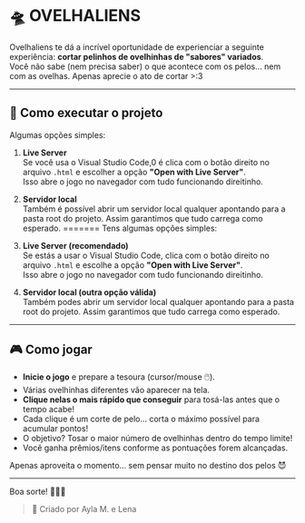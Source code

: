 # 🛸 OVELHALIENS

Ovelhaliens te dá a incrível oportunidade de experienciar a seguinte experiência: **cortar pelinhos de ovelhinhas de "sabores" variados**.  
Você não sabe (nem precisa saber) o que acontece com os pelos... nem com as ovelhas. Apenas aprecie o ato de cortar >:3

---

## 📌 Como executar o projeto

Algumas opções simples:

1. **Live Server**  
   Se você usa o Visual Studio Code,0 é clica com o botão direito no arquivo `.html` e escolher a opção **"Open with Live Server"**.  
   Isso abre o jogo no navegador com tudo funcionando direitinho.

2. **Servidor local**  
   Também é possível abrir um servidor local qualquer apontando para a pasta root do projeto. Assim garantimos que tudo carrega como esperado.
=======
Tens algumas opções simples:

1. **Live Server (recomendado)**  
   Se estás a usar o Visual Studio Code, clica com o botão direito no arquivo `.html` e escolhe a opção **"Open with Live Server"**.  
   Isso abre o jogo no navegador com tudo funcionando direitinho.

2. **Servidor local (outra opção válida)**  
   Também podes abrir um servidor local qualquer apontando para a pasta root do projeto. Assim garantimos que tudo carrega como esperado.

---

## 🎮 Como jogar

- **Inicie o jogo** e prepare a tesoura (cursor/mouse 🖱️).
- Várias ovelhinhas diferentes vão aparecer na tela.
- **Clique nelas o mais rápido que conseguir** para tosá-las antes que o tempo acabe!
- Cada clique é um corte de pelo... corta o máximo possível para acumular pontos!
- O objetivo? Tosar o maior número de ovelhinhas dentro do tempo limite!
- Você ganha prêmios/itens conforme as pontuações forem alcançadas.

Apenas aproveita o momento... sem pensar muito no destino dos pelos 😈

---

Boa sorte! 🚀🐑✨

> 📌 Criado por Ayla M. e Lena  
